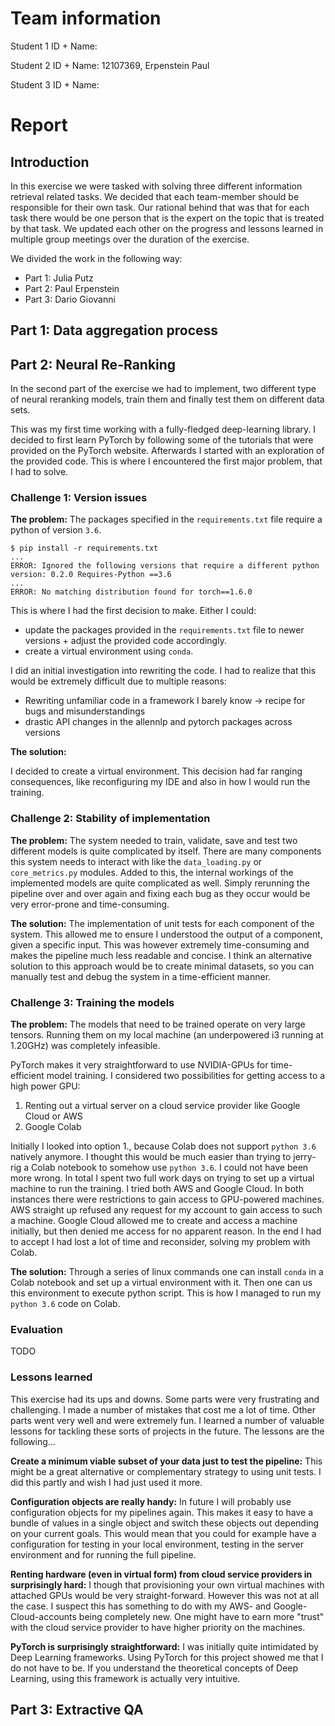 # Team information

Student 1 ID + Name: 

Student 2 ID + Name: 12107369, Erpenstein Paul

Student 3 ID + Name:



# Report

## Introduction

In this exercise we were tasked with solving three different information retrieval related tasks.
We decided that each team-member should be responsible for their own task.
Our rational behind that was that for each task there would be one person that is the expert on the topic that is treated by that task.
We updated each other on the progress and lessons learned in multiple group meetings over the duration of the exercise.

We divided the work in the following way:

* Part 1: Julia Putz
* Part 2: Paul Erpenstein
* Part 3: Dario Giovanni

## Part 1: Data aggregation process

## Part 2: Neural Re-Ranking

In the second part of the exercise we had to implement, 
two different type of neural reranking models, train them
and finally test them on different data sets.

This was my first time working with a fully-fledged deep-learning library.
I decided to first learn PyTorch by following some of the tutorials that were provided on the PyTorch website.
Afterwards I started with an exploration of the provided code.
This is where I encountered the first major problem, that I had to solve.

### Challenge 1: Version issues

**The problem:** The packages specified in the `requirements.txt` file require a python of version `3.6`.

```{sh}
$ pip install -r requirements.txt 
...
ERROR: Ignored the following versions that require a different python version: 0.2.0 Requires-Python ==3.6
...
ERROR: No matching distribution found for torch==1.6.0
```

This is where I had the first decision to make.
Either I could: 
 * update the packages provided in the `requirements.txt` file to newer versions + adjust the provided code accordingly.
 * create a virtual environment using `conda`.

I did an initial investigation into rewriting the code.
I had to realize that this would be extremely difficult due to multiple reasons:
* Rewriting unfamiliar code in a framework I barely know &rarr; recipe for bugs and misunderstandings
* drastic API changes in the allennlp and pytorch packages across versions 

**The solution:** 

I decided to create a virtual environment.
This decision had far ranging consequences, 
like reconfiguring my IDE and also in how I would run the training.

### Challenge 2: Stability of implementation

**The problem:** The system needed to train, validate, save and test two different models is quite complicated by itself.
There are many components this system needs to interact with like the `data_loading.py` or `core_metrics.py` modules.
Added to this, the internal workings of the implemented models are quite complicated as well.
Simply rerunning the pipeline over and over again and fixing each bug as they occur would be very error-prone and time-consuming.

**The solution:** The implementation of unit tests for each component of the system.
This allowed me to ensure I understood the output of a component, given a specific input.
This was however extremely time-consuming and makes the pipeline much less readable and concise.
I think an alternative solution to this approach would be to create minimal datasets,
so you can manually test and debug the system in a time-efficient manner.

### Challenge 3: Training the models

**The problem:** The models that need to be trained operate on very large tensors.
Running them on my local machine (an underpowered i3 running at 1.20GHz) was completely infeasible.

PyTorch makes it very straightforward to use NVIDIA-GPUs for time-efficient model training.
I considered two possibilities for getting access to a high power GPU:

1. Renting out a virtual server on a cloud service provider like Google Cloud or AWS
2. Google Colab

Initially I looked into option 1., because Colab does not support `python 3.6` natively anymore. I thought this would be much easier than trying to jerry-rig a Colab notebook to somehow use `python 3.6`.
I could not have been more wrong. 
In total I spent two full work days on trying to set up a virtual machine to run the training.
I tried both AWS and Google Cloud.
In both instances there were restrictions to gain access to GPU-powered machines.
AWS straight up refused any request for my account to gain access to such a machine.
Google Cloud allowed me to create and access a machine initially,
but then denied me access for no apparent reason.
In the end I had to accept I had lost a lot of time and reconsider, solving my problem with Colab.

**The solution:** Through a series of linux commands one can install `conda` in a Colab notebook and set up a virtual environment with it.
Then one can us this environment to execute python script.
This is how I managed to run my `python 3.6` code on Colab.

### Evaluation

TODO

### Lessons learned

This exercise had its ups and downs.
Some parts were very frustrating and challenging.
I made a number of mistakes that cost me a lot of time.
Other parts went very well and were extremely fun.
I learned a number of valuable lessons for tackling these sorts of projects in the future.
The lessons are the following...

**Create a minimum viable subset of your data just to test the pipeline:**
This might be a great alternative or complementary strategy to using unit tests.
I did this partly and wish I had just used it more.

**Configuration objects are really handy:**
In future I will probably use configuration objects for my pipelines again.
This makes it easy to have a bundle of values in a single object and switch these objects out depending on your current goals.
This would mean that you could for example have a configuration for testing in your local environment, testing in the server environment and for running the full pipeline.

**Renting hardware (even in virtual form) from cloud service providers in surprisingly hard:**
I though that provisioning your own virtual machines with attached GPUs would be very straight-forward.
However this was not at all the case.
I suspect this has something to do with my AWS- and Google-Cloud-accounts being completely new.
One might have to earn more "trust" with the cloud service provider to have higher priority on the machines.

**PyTorch is surprisingly straightforward:**
I was initially quite intimidated by Deep Learning frameworks.
Using PyTorch for this project showed me that I do not have to be.
If you understand the theoretical concepts of Deep Learning,
using this framework is actually very intuitive.

## Part 3: Extractive QA